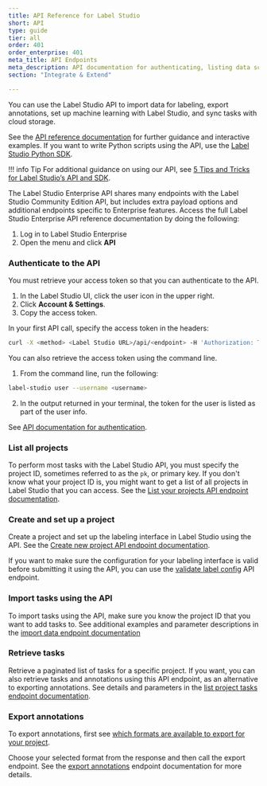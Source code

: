 ```yaml
---
title: API Reference for Label Studio
short: API
type: guide
tier: all
order: 401
order_enterprise: 401
meta_title: API Endpoints
meta_description: API documentation for authenticating, listing data science projects, importing predictions and raw data and exporting annotated data, and user management.
section: "Integrate & Extend"

---
```


You can use the Label Studio API to import data for labeling, export annotations, set up machine learning with Label Studio, and sync tasks with cloud storage. 

See the [API reference documentation](https://api.labelstud.io/api-reference/introduction/getting-started) for further guidance and interactive examples. If you want to write Python scripts using the API, use the [Label Studio Python SDK](sdk.html). 

!!! info Tip
    For additional guidance on using our API, see [5 Tips and Tricks for Label Studio’s API and SDK](https://labelstud.io/blog/5-tips-and-tricks-for-label-studio-s-api-and-sdk/).

<div class="enterprise-only">

<p>
The Label Studio Enterprise API shares many endpoints with the Label Studio Community Edition API, but includes extra payload options and additional endpoints specific to Enterprise features. Access the full Label Studio Enterprise API reference documentation by doing the following:</p>
<ol>
<li>Log in to Label Studio Enterprise</li>
<li>Open the menu and click <b>API</b></li>
</ol>

</div>

### Authenticate to the API

You must retrieve your access token so that you can authenticate to the API.

1. In the Label Studio UI, click the user icon in the upper right.
2. Click **Account & Settings**.
3. Copy the access token. 

In your first API call, specify the access token in the headers: 
```bash
curl -X <method> <Label Studio URL>/api/<endpoint> -H 'Authorization: Token <token>'
```

<div class="opensource-only">

You can also retrieve the access token using the command line. 
1. From the command line, run the following: 
```bash
label-studio user --username <username>
```
2. In the output returned in your terminal, the token for the user is listed as part of the user info.  

</div>

See [API documentation for authentication](https://api.labelstud.io/api-reference/introduction/getting-started#authentication).

### List all projects

To perform most tasks with the Label Studio API, you must specify the project ID, sometimes referred to as the `pk`, or primary key. If you don't know what your project ID is, you might want to get a list of all projects in Label Studio that you can access. See the [List your projects API endpoint documentation](https://api.labelstud.io/api-reference/api-reference/projects/list).

### Create and set up a project

Create a project and set up the labeling interface in Label Studio using the API. See the [Create new project API endpoint documentation](https://api.labelstud.io/api-reference/api-reference/projects/create).

If you want to make sure the configuration for your labeling interface is valid before submitting it using the API, you can use the [validate label config](https://api.labelstud.io/api-reference/api-reference/projects/validate-config) API endpoint.

### Import tasks using the API

To import tasks using the API, make sure you know the project ID that you want to add tasks to. See additional examples and parameter descriptions in the [import data endpoint documentation](https://api.labelstud.io/api-reference/api-reference/tasks/create)

### Retrieve tasks
Retrieve a paginated list of tasks for a specific project. If you want, you can also retrieve tasks and annotations using this API endpoint, as an alternative to exporting annotations. See details and parameters in the [list project tasks endpoint documentation](https://api.labelstud.io/api-reference/api-reference/tasks/list).

### Export annotations

To export annotations, first see [which formats are available to export for your project](https://api.labelstud.io/api-reference/api-reference/projects/exports/list-formats). 

Choose your selected format from the response and then call the export endpoint. See the [export annotations](https://api.labelstud.io/api-reference/api-reference/tasks/list) endpoint documentation for more details.
